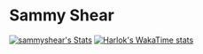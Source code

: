 # Sammy Shear

[![sammyshear's Stats](https://github-readme-stats.vercel.app/api?username=sammyshear&show_icons=true&hide_border=true&count_private=true&theme=transparent)](https://github.com/anuraghazra/github-readme-stats)
[![Harlok's WakaTime stats](https://github-readme-stats.vercel.app/api/wakatime?username=sammyshear&theme=transparent&hide_border=true)](https://github.com/anuraghazra/github-readme-stats)
